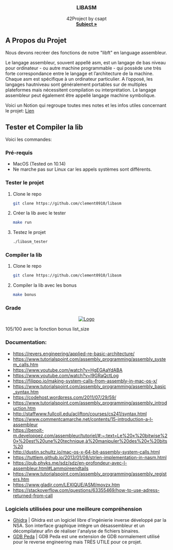 <!-- PROJECT LOGO -->
<br />

<h3 align="center">LIBASM</h3>

  <p align="center">
    42Project by csapt
    <br />
    <a href="https://cdn.intra.42.fr/pdf/pdf/21703/fr.subject.pdf"><strong>Subject »</strong></a>
    <br />
  </p>
</p>

<!-- ABOUT THE PROJECT -->
## A Propos du Projet

Nous devons recréer des fonctions de notre "libft" en language assembleur.

Le langage assembleur, souvent appellé asm, est un langage de bas niveau pour ordinateur - ou autre machine programmable - qui possède une très forte correspondance
entre le langage et l’architecture de la machine.
Chaque asm est spécifique à un ordinateur particulier. A l’opposé, les langages hautniveau sont généralement portables sur de multiples plateformes mais nécessitent compilation ou interprétation. Le langage assembleur peut également être appellé langage
machine symbolique.

Voici un Notion qui regroupe toutes mes notes et les infos utiles concernant le projet: [Lien](https://www.notion.so/LibASM-143483f9bb58407ba6d3375628b3201e)
## Tester et Compiler la lib

Voici les commandes:

### Pré-requis

* MacOS (Tested on 10.14)
* Ne marche pas sur Linux car les appels systèmes sont différents.

### Tester le projet

1. Clone le repo
   ```sh
   git clone https://github.com/clement0910/libasm
   ```
2. Créer la lib avec le tester
   ```sh
   make run
   ```
3. Testez le projet
    ```sh
   ./libasm_tester
   ```

### Compiler la lib
1. Clone le repo
   ```sh
   git clone https://github.com/clement0910/libasm
   ```
2. Compiler la lib avec les bonus
   ```sh
   make bonus
   ```
### Grade

<p align="center">
  <a href="https://github.com/clement0910/libasm">
    <img src="https://zupimages.net/up/21/16/va25.png" alt="Logo">
  </a>

105/100 avec la fonction bonus list_size

### Documentation:

  - https://revers.engineering/applied-re-basic-architecture/
  - https://www.tutorialspoint.com/assembly_programming/assembly_system_calls.htm
  - https://www.youtube.com/watch?v=HgEGAaYdABA
  - https://www.youtube.com/watch?v=I9GRaQctLog
  - https://filippo.io/making-system-calls-from-assembly-in-mac-os-x/
  - https://www.tutorialspoint.com/assembly_programming/assembly_basic_syntax.htm
  - https://codehost.wordpress.com/2011/07/29/59/
  - https://www.tutorialspoint.com/assembly_programming/assembly_introduction.htm
  - http://staffwww.fullcoll.edu/aclifton/courses/cs241/syntax.html
  - https://www.commentcamarche.net/contents/15-introduction-a-l-assembleur
  - https://benoit-m.developpez.com/assembleur/tutoriel/#:~:text=Le%20«%20bitwise%20»%20est%20une%20technique,à%20manipuler%20des%20«%20bits%20
  - http://dustin.schultz.io/mac-os-x-64-bit-assembly-system-calls.html
  - https://tuttlem.github.io/2013/01/08/strlen-implementation-in-nasm.html
  - https://pub.phyks.me/sdz/sdz/en-profondeur-avec-l-assembleur.html#Lammoireendtails
  - https://www.tutorialspoint.com/assembly_programming/assembly_registers.htm
  - https://www.gladir.com/LEXIQUE/ASM/movzx.htm
  - https://stackoverflow.com/questions/63355469/how-to-use-adress-returned-from-call 
 
### Logiciels utilisées pour une meilleure compréhension

* [Ghidra](https://ghidra-sre.org/) | Ghidra est un logiciel libre d'ingénierie inverse développé par la NSA. Son interface graphique intègre un désassembleur et un décompilateur afin de réaliser l'analyse de fichiers binaires.
* [GDB Peda](https://github.com/longld/peda) | GDB Peda est une extension de GDB normalement utilisé pour le reverse engineering mais TRÈS UTILE pour ce projet.
